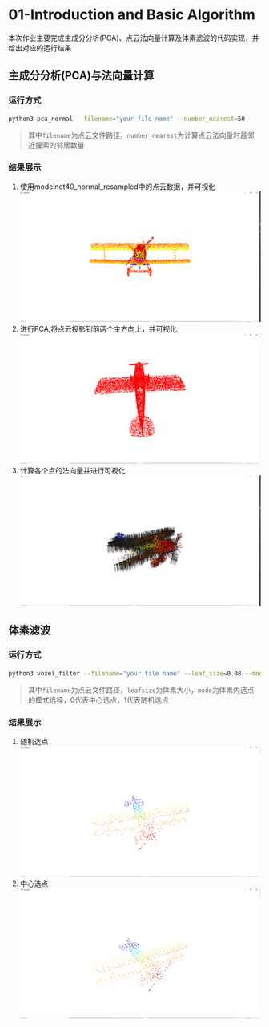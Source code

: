 # 01-Introduction and Basic Algorithm
本次作业主要完成主成分分析(PCA)、点云法向量计算及体素滤波的代码实现，并给出对应的运行结果

## 主成分分析(PCA)与法向量计算

### 运行方式
```bash
python3 pca_normal --filename="your file name" --number_nearest=50
```
> 其中`filename`为点云文件路径，`number_nearest`为计算点云法向量时最邻近搜索的邻居数量

### 结果展示
1. 使用modelnet40_normal_resampled中的点云数据，并可视化
![](doc/image/1.png)
2. 进行PCA,将点云投影到前两个主方向上，并可视化
![](doc/image/2.png)
3. 计算各个点的法向量并进行可视化
![](doc/image/3.png)


## 体素滤波
### 运行方式
```bash
python3 voxel_filter --filename="your file name" --leaf_size=0.08 --mode=0
```
> 其中`filename`为点云文件路径，`leafsize`为体素大小，`mode`为体素内选点的模式选择，0代表中心选点，1代表随机选点

### 结果展示
1. 随机选点
![](doc/image/4.png)
2. 中心选点
![](doc/image/5.png)